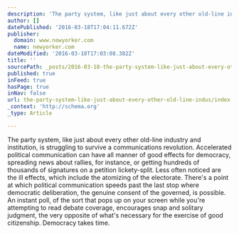 ```yaml
---
description: 'The party system, like just about every other old-line industry and institution, is struggling to survive a communications revolution. Accelerated political com'
author: []
datePublished: '2016-03-18T17:04:11.672Z'
publisher:
  domain: www.newyorker.com
  name: newyorker.com
dateModified: '2016-03-18T17:03:08.382Z'
title: ''
sourcePath: _posts/2016-03-18-the-party-system-like-just-about-every-other-old-line-indus.md
published: true
inFeed: true
hasPage: true
inNav: false
url: the-party-system-like-just-about-every-other-old-line-indus/index.html
_context: 'http://schema.org'
_type: Article

---
```

The party system, like just about every other old-line industry and institution, is struggling to survive a communications revolution. Accelerated political communication can have all manner of good effects for democracy, spreading news about rallies, for instance, or getting hundreds of thousands of signatures on a petition lickety-split. Less often noticed are the ill effects, which include the atomizing of the electorate. There's a point at which political communication speeds past the last stop where democratic deliberation, the genuine consent of the governed, is possible. An instant poll, of the sort that pops up on your screen while you're attempting to read debate coverage, encourages snap and solitary judgment, the very opposite of what's necessary for the exercise of good citizenship. Democracy takes time.
